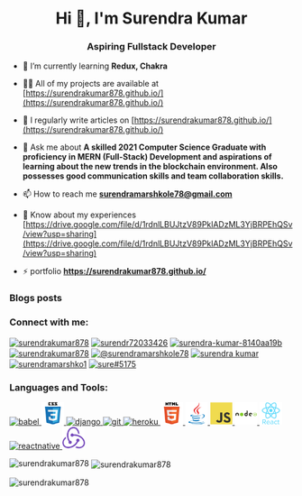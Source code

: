 <h1 align="center">Hi 👋, I'm Surendra Kumar</h1>
<h3 align="center">Aspiring Fullstack Developer</h3>

- 🌱 I’m currently learning **Redux, Chakra**

- 👨‍💻 All of my projects are available at [https://surendrakumar878.github.io/](https://surendrakumar878.github.io/)

- 📝 I regularly write articles on [https://surendrakumar878.github.io/](https://surendrakumar878.github.io/)

- 💬 Ask me about **A skilled 2021 Computer Science Graduate with proficiency in MERN (Full-Stack) Development and aspirations of learning about the new trends in the blockchain environment. Also possesses good communication skills and team collaboration skills.**

- 📫 How to reach me **surendramarshkole78@gmail.com**

- 📄 Know about my experiences [https://drive.google.com/file/d/1rdnlLBUJtzV89PklADzML3YjBRPEhQSv/view?usp=sharing](https://drive.google.com/file/d/1rdnlLBUJtzV89PklADzML3YjBRPEhQSv/view?usp=sharing)

- ⚡ portfolio **https://surendrakumar878.github.io/**

### Blogs posts
<!-- BLOG-POST-LIST:START -->
<!-- BLOG-POST-LIST:END -->

<h3 align="left">Connect with me:</h3>
<p align="left">
<a href="https://dev.to/surendrakumar878" target="blank"><img align="center" src="https://raw.githubusercontent.com/rahuldkjain/github-profile-readme-generator/master/src/images/icons/Social/devto.svg" alt="surendrakumar878" height="30" width="40" /></a>
<a href="https://twitter.com/surendr72033426" target="blank"><img align="center" src="https://raw.githubusercontent.com/rahuldkjain/github-profile-readme-generator/master/src/images/icons/Social/twitter.svg" alt="surendr72033426" height="30" width="40" /></a>
<a href="https://linkedin.com/in/surendra-kumar-8140aa19b" target="blank"><img align="center" src="https://raw.githubusercontent.com/rahuldkjain/github-profile-readme-generator/master/src/images/icons/Social/linked-in-alt.svg" alt="surendra-kumar-8140aa19b" height="30" width="40" /></a>
<a href="https://codesandbox.com/surendrakumar878" target="blank"><img align="center" src="https://raw.githubusercontent.com/rahuldkjain/github-profile-readme-generator/master/src/images/icons/Social/codesandbox.svg" alt="surendrakumar878" height="30" width="40" /></a>
<a href="https://medium.com/@surendramarshkole78" target="blank"><img align="center" src="https://raw.githubusercontent.com/rahuldkjain/github-profile-readme-generator/master/src/images/icons/Social/medium.svg" alt="@surendramarshkole78" height="30" width="40" /></a>
<a href="https://www.youtube.com/c/surendra kumar" target="blank"><img align="center" src="https://raw.githubusercontent.com/rahuldkjain/github-profile-readme-generator/master/src/images/icons/Social/youtube.svg" alt="surendra kumar" height="30" width="40" /></a>
<a href="https://www.hackerrank.com/surendramarshko1" target="blank"><img align="center" src="https://raw.githubusercontent.com/rahuldkjain/github-profile-readme-generator/master/src/images/icons/Social/hackerrank.svg" alt="surendramarshko1" height="30" width="40" /></a>
<a href="https://discord.gg/sure#5175" target="blank"><img align="center" src="https://raw.githubusercontent.com/rahuldkjain/github-profile-readme-generator/master/src/images/icons/Social/discord.svg" alt="sure#5175" height="30" width="40" /></a>
</p>

<h3 align="left">Languages and Tools:</h3>
<p align="left"> <a href="https://babeljs.io/" target="_blank" rel="noreferrer"> <img src="https://www.vectorlogo.zone/logos/babeljs/babeljs-icon.svg" alt="babel" width="40" height="40"/> </a> <a href="https://www.w3schools.com/css/" target="_blank" rel="noreferrer"> <img src="https://raw.githubusercontent.com/devicons/devicon/master/icons/css3/css3-original-wordmark.svg" alt="css3" width="40" height="40"/> </a> <a href="https://www.djangoproject.com/" target="_blank" rel="noreferrer"> <img src="https://cdn.worldvectorlogo.com/logos/django.svg" alt="django" width="40" height="40"/> </a> <a href="https://git-scm.com/" target="_blank" rel="noreferrer"> <img src="https://www.vectorlogo.zone/logos/git-scm/git-scm-icon.svg" alt="git" width="40" height="40"/> </a> <a href="https://heroku.com" target="_blank" rel="noreferrer"> <img src="https://www.vectorlogo.zone/logos/heroku/heroku-icon.svg" alt="heroku" width="40" height="40"/> </a> <a href="https://www.w3.org/html/" target="_blank" rel="noreferrer"> <img src="https://raw.githubusercontent.com/devicons/devicon/master/icons/html5/html5-original-wordmark.svg" alt="html5" width="40" height="40"/> </a> <a href="https://www.java.com" target="_blank" rel="noreferrer"> <img src="https://raw.githubusercontent.com/devicons/devicon/master/icons/java/java-original.svg" alt="java" width="40" height="40"/> </a> <a href="https://developer.mozilla.org/en-US/docs/Web/JavaScript" target="_blank" rel="noreferrer"> <img src="https://raw.githubusercontent.com/devicons/devicon/master/icons/javascript/javascript-original.svg" alt="javascript" width="40" height="40"/> </a> <a href="https://nodejs.org" target="_blank" rel="noreferrer"> <img src="https://raw.githubusercontent.com/devicons/devicon/master/icons/nodejs/nodejs-original-wordmark.svg" alt="nodejs" width="40" height="40"/> </a> <a href="https://reactjs.org/" target="_blank" rel="noreferrer"> <img src="https://raw.githubusercontent.com/devicons/devicon/master/icons/react/react-original-wordmark.svg" alt="react" width="40" height="40"/> </a> <a href="https://reactnative.dev/" target="_blank" rel="noreferrer"> <img src="https://reactnative.dev/img/header_logo.svg" alt="reactnative" width="40" height="40"/> </a> <a href="https://redux.js.org" target="_blank" rel="noreferrer"> <img src="https://raw.githubusercontent.com/devicons/devicon/master/icons/redux/redux-original.svg" alt="redux" width="40" height="40"/> </a> </p>

<p><img align="left" src="https://github-readme-stats.vercel.app/api/top-langs?username=surendrakumar878&show_icons=true&locale=en&layout=compact" alt="surendrakumar878" /></p>

<p>&nbsp;<img align="center" src="https://github-readme-stats.vercel.app/api?username=surendrakumar878&show_icons=true&locale=en" alt="surendrakumar878" /></p>

<p><img align="center" src="https://github-readme-streak-stats.herokuapp.com/?user=surendrakumar878&" alt="surendrakumar878" /></p>
